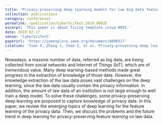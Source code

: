 ```yaml
---
title: "Privacy-preserving deep learning models for law big data feature learning"
collection: publications
category: conferences
permalink: /publication/CyberSciTech.2019.00035
excerpt: 'This paper is about fixing template issue #693.'
date: 2019-02-17
venue: 'CyberSciTech'
paperurl: 'https://ieeexplore.ieee.org/document/8890517'
citation: 'Yuan X, Zhang J, Chen Z, et al. Privacy-preserving deep learning models for law big data feature learning[C]//2019 IEEE Intl Conf on Dependable, Autonomic and Secure Computing, Intl Conf on Pervasive Intelligence and Computing, Intl Conf on Cloud and Big Data Computing, Intl Conf on Cyber Science and Technology Congress (DASC/PiCom/CBDCom/CyberSciTech). IEEE, 2019: 128-134.'
---
```


Nowadays, a massive number of data, referred as big data, are being collected from social networks and Internet of Things (IoT), which are of tremendous value. Many deep learning-based methods made great progress in the extraction of knowledge of those data. However, the knowledge extraction of the law data poses vast challenges on the deep learning, since the law data usually contain the privacy information. In addition, the amount of law data of an institution is not large enough to well train a deep model. To solve these challenges, some privacy-preserving deep learning are proposed to capture knowledge of privacy data. In this paper, we review the emerging topics of deep learning for the feature learning of the privacy data. Then, we discuss the problems and the future trend in deep learning for privacy-preserving feature learning on law data.
